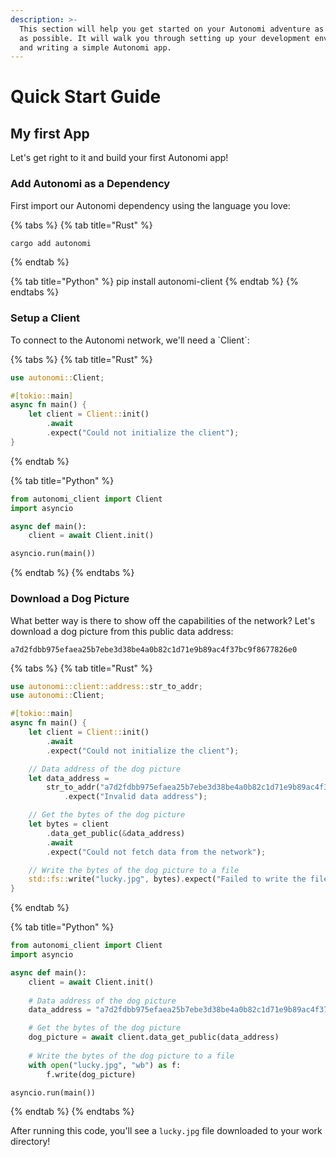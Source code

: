 ```yaml
---
description: >-
  This section will help you get started on your Autonomi adventure as quickly
  as possible. It will walk you through setting up your development environment
  and writing a simple Autonomi app.
---
```


# Quick Start Guide

## My first App

Let's get right to it and build your first Autonomi app!

### Add Autonomi as a Dependency

First import our Autonomi dependency using the language you love:

{% tabs %}
{% tab title="Rust" %}
```rust
cargo add autonomi
```
{% endtab %}

{% tab title="Python" %}
pip install autonomi-client
{% endtab %}
{% endtabs %}

### Setup a Client

To connect to the Autonomi network, we'll need a \`Client\`:

{% tabs %}
{% tab title="Rust" %}
```rust
use autonomi::Client;

#[tokio::main]
async fn main() {
    let client = Client::init()
        .await
        .expect("Could not initialize the client");
}
```
{% endtab %}

{% tab title="Python" %}
```python
from autonomi_client import Client
import asyncio

async def main():
    client = await Client.init()

asyncio.run(main())
```
{% endtab %}
{% endtabs %}

### Download a Dog Picture

What better way is there to show off the capabilities of the network? Let's download a dog picture from this public data address:

```
a7d2fdbb975efaea25b7ebe3d38be4a0b82c1d71e9b89ac4f37bc9f8677826e0
```

{% tabs %}
{% tab title="Rust" %}
```rust
use autonomi::client::address::str_to_addr;
use autonomi::Client;

#[tokio::main]
async fn main() {
    let client = Client::init()
        .await
        .expect("Could not initialize the client");

    // Data address of the dog picture
    let data_address =
        str_to_addr("a7d2fdbb975efaea25b7ebe3d38be4a0b82c1d71e9b89ac4f37bc9f8677826e0")
            .expect("Invalid data address");

    // Get the bytes of the dog picture
    let bytes = client
        .data_get_public(&data_address)
        .await
        .expect("Could not fetch data from the network");

    // Write the bytes of the dog picture to a file
    std::fs::write("lucky.jpg", bytes).expect("Failed to write the file");
}
```
{% endtab %}

{% tab title="Python" %}
```python
from autonomi_client import Client
import asyncio

async def main():
    client = await Client.init()
    
    # Data address of the dog picture
    data_address = "a7d2fdbb975efaea25b7ebe3d38be4a0b82c1d71e9b89ac4f37bc9f8677826e0"

    # Get the bytes of the dog picture
    dog_picture = await client.data_get_public(data_address)
    
    # Write the bytes of the dog picture to a file
    with open("lucky.jpg", "wb") as f:
        f.write(dog_picture)

asyncio.run(main())
```
{% endtab %}
{% endtabs %}

After running this code, you'll see a `lucky.jpg` file downloaded to your work directory!
